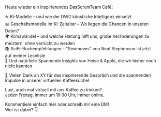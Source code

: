 Heute wieder ein inspirierendes DasScrumTeam Café:

☕️ KI-Modelle – und wie der DWD künstliche Intelligenz einsetzt  
📊 Geschäftsmodelle im KI-Zeitalter – Wo liegen die Chancen in unseren Daten?  
🌍 Klimawandel – und welche Haltung hilft uns, große Veränderungen zu meistern, ohne verrückt zu werden  
📚 SciFi-Buchempfehlungen – "Seveneves" von Neal Stephenson ist jetzt auf meiner Leseliste  
🍏 Und natürlich: Spannende Insights von Heise & Apple, die wir bisher noch nicht kannten

🙏 Vielen Dank an XY für das inspirierende Gespräch und die spannenden Impulse in unserer virtuellen Kaffeeküche!

Lust, auch mal virtuell mit uns Kaffee zu trinken?  
Jeden Freitag, immer um 10:00 Uhr, immer online.

Kommentiere einfach hier oder schreib mir eine DM!  
Wer ist dabei? 👇